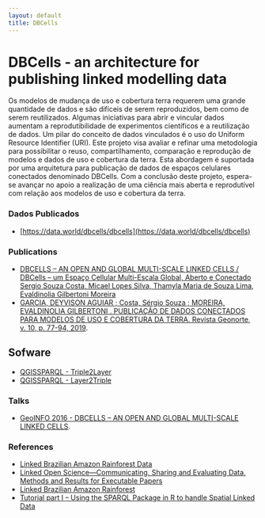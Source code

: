 ```yaml
---
layout: default
title: DBCells
---
```



# DBCells - an architecture for publishing linked modelling data

Os modelos de mudança de uso e cobertura terra requerem uma grande quantidade de dados e são difíceis de serem reproduzidos, bem como de serem reutilizados. Algumas iniciativas para abrir e vincular dados aumentam a reprodutibilidade de experimentos científicos e a reutilização de dados. Um pilar do conceito de dados vinculados é o uso do Uniform Resource Identifier (URI). Este projeto visa avaliar e refinar uma metodologia para possibilitar o reuso, compartilhamento, comparação e reprodução de modelos e dados de uso e cobertura da terra. Esta abordagem é suportada por uma arquitetura para publicação de dados de espaços celulares conectados denominado DBCells. Com a conclusão deste projeto, espera-se avançar no apoio a realização de uma ciência mais aberta e reprodutível com relação aos modelos de uso e cobertura da terra.

### Dados Publicados

  * [https://data.world/dbcells/dbcells](https://data.world/dbcells/dbcells)
  


### Publications 

* [DBCELLS – AN OPEN AND GLOBAL MULTI-SCALE LINKED CELLS / DBCells – um Espaço Cellular Multi-Escala Global, Aberto e Conectado
Sergio Souza Costa,	Micael Lopes Silva,	Thamyla Maria de Souza Lima,	Evaldinolia Gilbertoni Moreira](https://seer.ufu.br/index.php/revistabrasileiracartografia/article/view/44003)
* [GARCIA, DEYVISON AGUIAR ; Costa, Sérgio Souza ; MOREIRA, EVALDINOLIA GILBERTONI . PUBLICAÇÃO DE DADOS CONECTADOS PARA MODELOS DE USO E COBERTURA DA TERRA. Revista Geonorte, v. 10, p. 77-94, 2019](https://www.periodicos.ufam.edu.br/index.php/revista-geonorte/article/view/5573).

## Sofware


- [QGISSPARQL - Triple2Layer](https://lambdageo.github.io/qgisparql-triple2layer/)
- [QGISSPARQL - Layer2Triple](https://github.com/LambdaGeo/qgisparql-layer2triple)


### Talks
  * [GeoINFO 2016 - DBCELLS – AN OPEN AND GLOBAL MULTI-SCALE LINKED CELLS](https://pt.slideshare.net/skosta/dbcells-an-open-and-global-multiscale-linked-cells).

### References

* [Linked Brazilian Amazon Rainforest Data](http://www.semantic-web-journal.net/sites/default/files/swj302.pdf)
* [Linked Open Science—Communicating, Sharing and Evaluating
Data, Methods and Results for Executable Papers](http://kauppinen.net/tomi/linked-open-science-camera-ready-2011-03-28.pdf)
* [Linked Brazilian Amazon Rainforest](http://linkedscience.org/data/linked-brazilian-amazon-rainforest/)
* [Tutorial part I – Using the SPARQL Package in R to handle Spatial Linked Data](http://linkedscience.org/tools/sparql-package-for-r/tutorial-on-sparql-package-for-r/)
